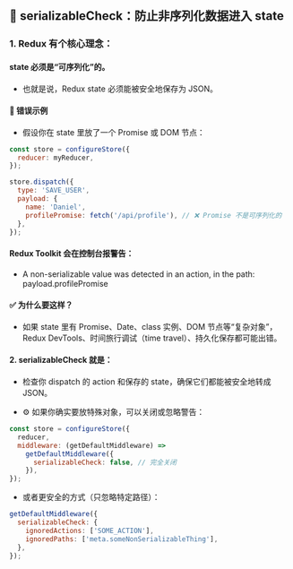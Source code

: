 ## 🧩 serializableCheck：防止非序列化数据进入 state

### 1. Redux 有个核心理念：

#### state 必须是“可序列化”的。
- 也就是说，Redux state 必须能被安全地保存为 JSON。

#### 🚫 错误示例

- 假设你在 state 里放了一个 Promise 或 DOM 节点：
```js
const store = configureStore({
  reducer: myReducer,
});

store.dispatch({
  type: 'SAVE_USER',
  payload: {
    name: 'Daniel',
    profilePromise: fetch('/api/profile'), // ❌ Promise 不是可序列化的
  },
});
```

#### Redux Toolkit 会在控制台报警告：

- A non-serializable value was detected in an action, in the path: payload.profilePromise

#### ✅ 为什么要这样？

- 如果 state 里有 Promise、Date、class 实例、DOM 节点等“复杂对象”，Redux DevTools、时间旅行调试（time travel）、持久化保存都可能出错。

#### 2. serializableCheck 就是：

- 检查你 dispatch 的 action 和保存的 state，确保它们都能被安全地转成 JSON。

- ⚙️ 如果你确实要放特殊对象，可以关闭或忽略警告：
``` js
const store = configureStore({
  reducer,
  middleware: (getDefaultMiddleware) =>
    getDefaultMiddleware({
      serializableCheck: false, // 完全关闭
    }),
});
```

- 或者更安全的方式（只忽略特定路径）：
```js
getDefaultMiddleware({
  serializableCheck: {
    ignoredActions: ['SOME_ACTION'],
    ignoredPaths: ['meta.someNonSerializableThing'],
  },
});
```
